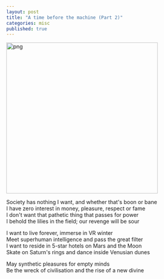 ```yaml
---
layout: post
title: "A time before the machine (Part 2)"
categories: misc
published: true
---
```


<img src='/blog/assets/images/electric.png' height="400px" width="400px" alt='png' />

<p>
Society has nothing I want, and whether that's boon or bane<br>
I have zero interest in money, pleasure, respect or fame<br>
I don't want that pathetic thing that passes for power<br>
I behold the lilies in the field; our revenge will be sour<br>
</p><p>
I want to live forever, immerse in VR winter<br>
Meet superhuman intelligence and pass the great filter<br>
I want to reside in 5-star hotels on Mars and the Moon<br>
Skate on Saturn's rings and dance inside Venusian dunes<br>
</p><p>
May synthetic pleasures for empty minds<br>
Be the wreck of civilisation and the rise of a new divine<br>
</p>